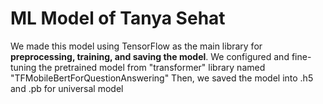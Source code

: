# ML Model of Tanya Sehat

We made this model using TensorFlow as the main library for **preprocessing, training, and saving the model**.
We configured and fine-tuning the pretrained model from "transformer" library named "TFMobileBertForQuestionAnswering"
Then, we saved the model into .h5 and .pb for universal model
